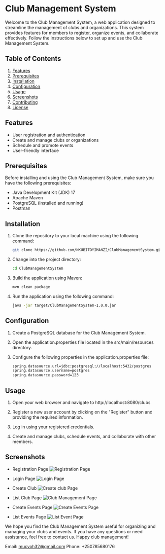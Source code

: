 
# Club Management System

Welcome to the Club Management System, a web application designed to streamline the management of clubs and organizations. This system provides features for members to register, organize events, and collaborate effectively. Follow the instructions below to set up and use the Club Management System.

## Table of Contents

1. [Features](#features)
2. [Prerequisites](#prerequisites)
3. [Installation](#installation)
4. [Configuration](#configuration)
5. [Usage](#usage)
6. [Screenshots](#screenshots)
7. [Contributing](#contributing)
8. [License](#license)

## Features

- User registration and authentication
- Create and manage clubs or organizations
- Schedule and promote events
- User-friendly interface

## Prerequisites

Before installing and using the Club Management System, make sure you have the following prerequisites:

- Java Development Kit (JDK) 17
- Apache Maven
- PostgreSQL (installed and running)
- Postman

## Installation

1. Clone the repository to your local machine using the following command:

   ```bash
   git clone https://github.com/NKUBITOYIMANZI/ClubManagementSystem.git
   ```

2. Change into the project directory:

   ```bash
   cd ClubManagementSystem
   ```

3. Build the application using Maven:

   ```bash
   mvn clean package
   ```

4. Run the application using the following command:

   ```bash
   java -jar target/ClubManagementSystem-1.0.0.jar
   ```

## Configuration

1. Create a PostgreSQL database for the Club Management System.

2. Open the application.properties file located in the src/main/resources directory.

3. Configure the following properties in the application.properties file:

   ```bash
   spring.datasource.url=jdbc:postgresql://localhost:5432/postgres
   spring.datasource.username=postgres
   spring.datasource.password=123
   ```

## Usage

1. Open your web browser and navigate to http://localhost:8080/clubs

2. Register a new user account by clicking on the "Register" button and providing the required information.

3. Log in using your registered credentials.

4. Create and manage clubs, schedule events, and collaborate with other members.

## Screenshots

- Registration Page
  ![Registration Page](https://github.com/NKUBITOYIMANZI/ClubManagementSystem/blob/master/src/main/resources/static/assets/registrationPage.png)

- Login Page
  ![Login Page](https://github.com/NKUBITOYIMANZI/ClubManagementSystem/blob/master/src/main/resources/static/assets/loginPage.png)

- Create Club
  ![Create club Page](https://github.com/NKUBITOYIMANZI/ClubManagementSystem/blob/master/src/main/resources/static/assets/clubs-create.png)

- List Club Page
  ![Club Management Page](https://github.com/NKUBITOYIMANZI/ClubManagementSystem/blob/master/src/main/resources/static/assets/clubs-list.png)

- Create Events Page
  ![Create Events Page](https://github.com/NKUBITOYIMANZI/ClubManagementSystem/blob/master/src/main/resources/static/assets/create-events.png)


- List Events Page
  ![List Event Page](https://github.com/NKUBITOYIMANZI/ClubManagementSystem/blob/master/src/main/resources/static/assets/list-events.png)


We hope you find the Club Management System useful for organizing and managing your clubs and events. If you have any questions or need assistance, feel free to contact us. Happy club management!

Email: mucyoh32@gmail.com
Phone: +250785680176